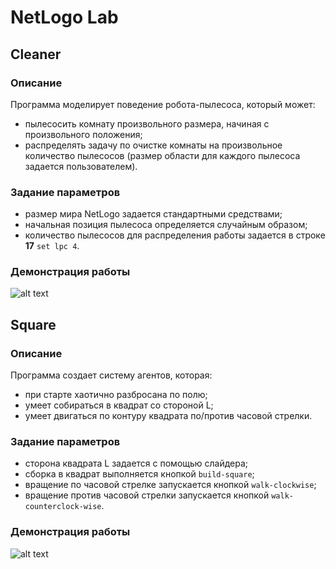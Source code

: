 # NetLogo Lab

## Cleaner
### Описание

Программа моделирует поведение робота-пылесоса, который может:

- пылесосить комнату произвольного размера, начиная с произвольного положения;
- распределять задачу по очистке комнаты на произвольное количество пылесосов (размер области для каждого пылесоса задается пользователем).

### Задание параметров

- размер мира NetLogo задается стандартными средствами;
- начальная позиция пылесоса определяется случайным образом;
- количество пылесосов для распределения работы задается в строке **17** `set lpc 4`.

### Демонстрация работы

![alt text](http://i.imgur.com/XjbRC5s.gif "cleaner demo")

## Square
### Описание 

Программа создает систему агентов, которая:

- при старте хаотично разбросана по полю;- умеет собираться в квадрат со стороной L;- умеет двигаться по контуру квадрата по/против часовой стрелки.

### Задание параметров

- cторона квадрата L задается с помощью слайдера;
- сборка в квадрат выполняется кнопкой `build-square`;
- вращение по часовой стрелке запускается кнопкой `walk-clockwise`;
- вращение против часовой стрелки запускается кнопкой `walk-counterclock-wise`.


### Демонстрация работы 

![alt text](http://i.imgur.com/hZCAMS1.gif "square demo")